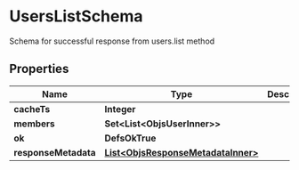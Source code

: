 

# UsersListSchema

Schema for successful response from users.list method

## Properties

| Name | Type | Description | Notes |
|------------ | ------------- | ------------- | -------------|
|**cacheTs** | **Integer** |  |  |
|**members** | **Set&lt;List&lt;ObjsUserInner&gt;&gt;** |  |  |
|**ok** | **DefsOkTrue** |  |  |
|**responseMetadata** | [**List&lt;ObjsResponseMetadataInner&gt;**](ObjsResponseMetadataInner.md) |  |  [optional] |



